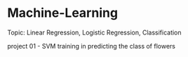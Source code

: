 # Machine-Learning

Topic: Linear Regression, Logistic Regression, Classification

project 01 - SVM training in predicting the class of flowers
